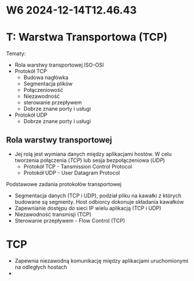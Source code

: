 W6 2024-12-14T12.46.43
========================
T: Warstwa Transportowa (TCP)
=
Tematy:
* Rola warstwy transportowej ISO-OSI
* Protokół TCP
    * Budowa nagłówka
    * Segmentacja plików
    * Połączeniowość
    * Niezawodność
    * sterowanie przepływem
    * Dobrze znane porty i usługi
* Protokół UDP
    * Dobrze znane porty i usługi

Rola warstwy transportowej
-
* Jej rolą jest wymiana danych między aplikacjami hostów. W celu tworzenia połączenia (_TCP_) lub sesja bezpołączeniowa (_UDP_)
    * Protokół TCP - Tansmission Control Protocol
    * Protokół UDP - User Datagram Protocol

Podstawowe zadania protokołów transportowej
* Segmentacja danych (TCP i UDP), podział pliku na kawałki z których budowane są segmenty. Host odbiorcy dokonuje składania kawałków
* Zapewnianie dostępu do sieci IP wielu aplikacją (TCP i UDP)
* Niezawodność transmisji (TCP)
* Sterowanie przepływem - Flow Control (TCP)

TCP
=
* Zapewnia niezawodną komunikację między aplikacjami uruchomionymi na odległych hostach
* 
